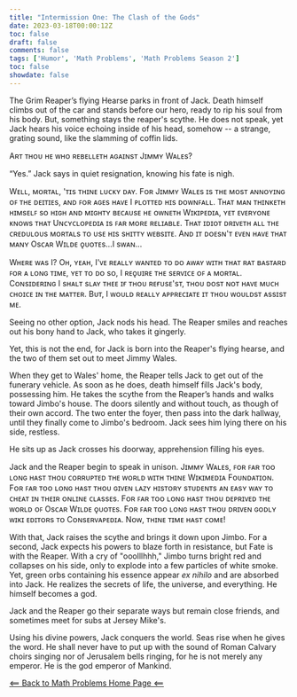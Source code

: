 ```yaml
---
title: "Intermission One: The Clash of the Gods"
date: 2023-03-18T00:00:12Z
toc: false
draft: false
comments: false
tags: ['Humor', 'Math Problems', 'Math Problems Season 2']
toc: false
showdate: false
---
```



The Grim Reaper’s flying Hearse parks in front of Jack. Death himself climbs out of the car and stands before our hero, ready to rip his soul from his body. But, something stays the reaper's scythe. He does not speak, yet Jack hears his voice echoing inside of his head, somehow -- a strange, grating sound, like the slamming of coffin lids.

Aʀᴛ ᴛʜᴏᴜ ʜᴇ ᴡʜᴏ ʀᴇʙᴇʟʟᴇᴛʜ ᴀɢᴀɪɴsᴛ Jɪᴍᴍʏ Wᴀʟᴇs?

“Yes.” Jack says in quiet resignation, knowing his fate is nigh.

Wᴇʟʟ, ᴍᴏʀᴛᴀʟ, 'ᴛɪs ᴛʜɪɴᴇ ʟᴜᴄᴋʏ ᴅᴀʏ. Fᴏʀ Jɪᴍᴍʏ Wᴀʟᴇs ɪs ᴛʜᴇ ᴍᴏsᴛ ᴀɴɴᴏʏɪɴɢ ᴏꜰ ᴛʜᴇ ᴅᴇɪᴛɪᴇs, ᴀɴᴅ ꜰᴏʀ ᴀɢᴇs ʜᴀᴠᴇ I ᴘʟᴏᴛᴛᴇᴅ ʜɪs ᴅᴏᴡɴꜰᴀʟʟ. Tʜᴀᴛ ᴍᴀɴ ᴛʜɪɴᴋᴇᴛʜ ʜɪᴍsᴇʟꜰ sᴏ ʜɪɢʜ ᴀɴᴅ ᴍɪɢʜᴛʏ ʙᴇᴄᴀᴜsᴇ ʜᴇ ᴏᴡɴᴇᴛʜ Wɪᴋɪᴘᴇᴅɪᴀ, ʏᴇᴛ ᴇᴠᴇʀʏᴏɴᴇ ᴋɴᴏᴡs ᴛʜᴀᴛ Uɴᴄʏᴄʟᴏᴘᴇᴅɪᴀ ɪs ꜰᴀʀ ᴍᴏʀᴇ ʀᴇʟɪᴀʙʟᴇ. Tʜᴀᴛ ɪᴅɪᴏᴛ ᴅʀɪᴠᴇᴛʜ ᴀʟʟ ᴛʜᴇ ᴄʀᴇᴅᴜʟᴏᴜs ᴍᴏʀᴛᴀʟs ᴛᴏ ᴜsᴇ ʜɪs sʜɪᴛᴛʏ ᴡᴇʙsɪᴛᴇ. Aɴᴅ ɪᴛ ᴅᴏᴇsɴ'ᴛ ᴇᴠᴇɴ ʜᴀᴠᴇ ᴛʜᴀᴛ ᴍᴀɴʏ Osᴄᴀʀ Wɪʟᴅᴇ ǫᴜᴏᴛᴇs...I sᴡᴀɴ... 

Wʜᴇʀᴇ ᴡᴀs I? Oʜ, ʏᴇᴀʜ, I'ᴠᴇ ʀᴇᴀʟʟʏ ᴡᴀɴᴛᴇᴅ ᴛᴏ ᴅᴏ ᴀᴡᴀʏ ᴡɪᴛʜ ᴛʜᴀᴛ ʀᴀᴛ ʙᴀsᴛᴀʀᴅ ꜰᴏʀ ᴀ ʟᴏɴɢ ᴛɪᴍᴇ, ʏᴇᴛ ᴛᴏ ᴅᴏ sᴏ, I ʀᴇǫᴜɪʀᴇ ᴛʜᴇ sᴇʀᴠɪᴄᴇ ᴏꜰ ᴀ ᴍᴏʀᴛᴀʟ. Cᴏɴsɪᴅᴇʀɪɴɢ I sʜᴀʟᴛ sʟᴀʏ ᴛʜᴇᴇ ɪғ ᴛʜᴏᴜ ʀᴇғᴜsᴇ'sᴛ, ᴛʜᴏᴜ ᴅᴏsᴛ ɴᴏᴛ ʜᴀᴠᴇ ᴍᴜᴄʜ ᴄʜᴏɪᴄᴇ ɪɴ ᴛʜᴇ ᴍᴀᴛᴛᴇʀ. Bᴜᴛ, I ᴡᴏᴜʟᴅ ʀᴇᴀʟʟʏ ᴀᴘᴘʀᴇᴄɪᴀᴛᴇ ɪᴛ ᴛʜᴏᴜ ᴡᴏᴜʟᴅsᴛ ᴀssɪsᴛ ᴍᴇ.

Seeing no other option, Jack nods his head. The Reaper smiles and reaches out his bony hand to Jack, who takes it gingerly. 

Yet, this is not the end, for Jack is born into the Reaper's flying hearse, and the two of them set out to meet Jimmy Wales.

When they get to Wales' home, the Reaper tells Jack to get out of the funerary vehicle. As soon as he does, death himself fills Jack's body, possessing him. He takes the scythe from the Reaper’s hands and walks toward Jimbo's house. The doors silently and without touch, as though of their own accord. The two enter the foyer, then pass into the dark hallway, until they finally come to Jimbo's bedroom. Jack sees him lying there on his side, restless. 

He sits up as Jack crosses his doorway, apprehension filling his eyes. 

Jack and the Reaper begin to speak in unison. Jɪᴍᴍʏ Wᴀʟᴇs, ꜰᴏʀ ꜰᴀʀ ᴛᴏᴏ ʟᴏɴɢ ʜᴀsᴛ ᴛʜᴏᴜ ᴄᴏʀʀᴜᴘᴛᴇᴅ ᴛʜᴇ ᴡᴏʀʟᴅ ᴡɪᴛʜ ᴛʜɪɴᴇ Wɪᴋɪᴍᴇᴅɪᴀ Fᴏᴜɴᴅᴀᴛɪᴏɴ. Fᴏʀ ꜰᴀʀ ᴛᴏᴏ ʟᴏɴɢ ʜᴀsᴛ ᴛʜᴏᴜ ɢɪᴠᴇɴ ʟᴀᴢʏ ʜɪsᴛᴏʀʏ sᴛᴜᴅᴇɴᴛs ᴀɴ ᴇᴀsʏ ᴡᴀʏ ᴛᴏ ᴄʜᴇᴀᴛ ɪɴ ᴛʜᴇɪʀ ᴏɴʟɪɴᴇ ᴄʟᴀssᴇs. Fᴏʀ ꜰᴀʀ ᴛᴏᴏ ʟᴏɴɢ ʜᴀsᴛ ᴛʜᴏᴜ ᴅᴇᴘʀɪᴠᴇᴅ ᴛʜᴇ ᴡᴏʀʟᴅ ᴏꜰ Osᴄᴀʀ Wɪʟᴅᴇ ǫᴜᴏᴛᴇs. Fᴏʀ ꜰᴀʀ ᴛᴏᴏ ʟᴏɴɢ ʜᴀsᴛ ᴛʜᴏᴜ ᴅʀɪᴠᴇɴ ɢᴏᴅʟʏ ᴡɪᴋɪ ᴇᴅɪᴛᴏʀs ᴛᴏ Cᴏɴsᴇʀᴠᴀᴘᴇᴅɪᴀ. Nᴏᴡ, ᴛʜɪɴᴇ ᴛɪᴍᴇ ʜᴀsᴛ ᴄᴏᴍᴇ!

With that, Jack raises the scythe and brings it down upon Jimbo. For a second, Jack expects his powers to blaze forth in resistance, but Fate is with the Reaper. With a cry of "ooolllhhh," Jimbo turns bright red and collapses on his side, only to explode into a few particles of white smoke. Yet, green orbs containing his essence appear *ex nihilo* and are absorbed into Jack. He realizes the secrets of life, the universe, and everything. He himself becomes a god.

Jack and the Reaper go their separate ways but remain close friends, and sometimes meet for subs at Jersey Mike's. 

Using his divine powers, Jack conquers the world. Seas rise when he gives the word. He shall never have to put up with the sound of Roman Calvary choirs singing nor of Jerusalem bells ringing, for he is not merely any emperor. He is the god emperor of Mankind. 

[<== Back to Math Problems Home Page <==](/humor/problems//#season-two-twilight-of-the-wiki-god)
